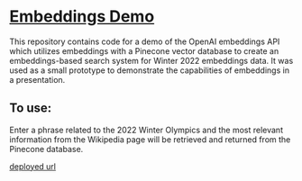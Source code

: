 # [Embeddings Demo](https://embeddings-demo.onrender.com/)

This repository contains code for a demo of the OpenAI embeddings API which utilizes embeddings with a Pinecone vector database to create an embeddings-based search system for Winter 2022 embeddings data. It was used as a small prototype to demonstrate the capabilities of embeddings in a presentation.

## To use:

Enter a phrase related to the 2022 Winter Olympics and the most relevant information from the Wikipedia page will be retrieved and returned from the Pinecone database.

[deployed url](https://embeddings-demo.onrender.com/)
